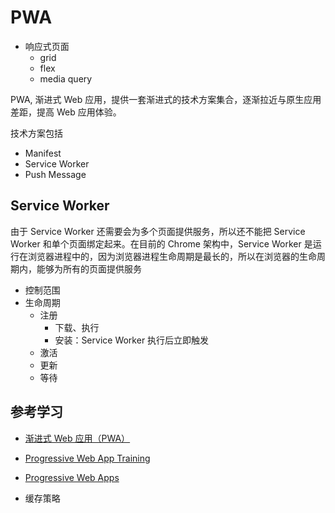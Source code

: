 # PWA

- 响应式页面
  - grid
  - flex
  - media query


PWA, 渐进式 Web 应用，提供一套渐进式的技术方案集合，逐渐拉近与原生应用差距，提高 Web 应用体验。

技术方案包括

- Manifest
- Service Worker
- Push Message

## Service Worker

由于 Service Worker 还需要会为多个页面提供服务，所以还不能把 Service Worker 和单个页面绑定起来。在目前的 Chrome 架构中，Service Worker 是运行在浏览器进程中的，因为浏览器进程生命周期是最长的，所以在浏览器的生命周期内，能够为所有的页面提供服务

- 控制范围
- 生命周期
  - 注册
    - 下载、执行
    - 安装：Service Worker 执行后立即触发
  - 激活
  - 更新
  - 等待

## 参考学习

- [渐进式 Web 应用（PWA）](https://developer.mozilla.org/zh-CN/docs/Web/Progressive_web_apps)
- [Progressive Web App Training](https://www.youtube.com/playlist?list=PLNYkxOF6rcIB2xHBZ7opgc2Mv009X87Hh)
- [Progressive Web Apps](https://web.dev/progressive-web-apps/)



- 缓存策略